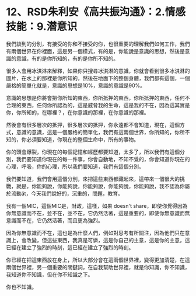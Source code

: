 # 12、RSD朱利安《高共振沟通》：2.情感技能：9.潜意识

我們談到的分別，有接受的你和不接受的你，也很重要的理解我們如何工作，我們有兩個世界在你裡面，這是另一個模式，有的是，你能說是意識的思想，然後是意識的意識，有的是你所知的，有的是你所不知的。

很多人會用冰淇淋來解釋，如果你只搜尋冰淇淋的意識，你就會看到很多冰淇淋的圖片，在水上的那裡是你所知的，然後在地面下的整個身體，我們都有這個，一個嚴格的簡單化就是，意識的思想是10%，意識的意識是90%。

意識的思想是你將會把你所知的東西，你所抵押的東西，你所抵押的東西，任何不合理的東西，任何你所認為的，這是威脅我的生命，這是我的不在，因為這其實是你，你所知的，在哪裡？，在你意識的那裡，在你意識的那裡。

然後會有很多層次的抵押，很多層次的抵押，你永遠都不會知道，現在，這個方式，意識的意識，這是一個嚴格的簡單化，我們有這兩個世界，你所知的，你所不知的，你必須要知道，你現在的整個生命中，所有的事物。

你的頭會爆裂，你現在的每個記憶和經歷都要知道，太多了，所以我們有這個分別，我們要知道你現在的每一件事，你會自動地，不知不覺的，你會知道你現在的心理，呼吸，你的心理，所以我們要知道，我們有這個分別。

我們要知道，我們會用這個分別，來把這些東西都藏起來，這帶來一個很大的挑戰，就是，你能夠說，你能夠說，你能夠說，你能夠說，你能夠說，我不認為你屬於流動ät，今天我們說好的，沉重的，問題，教育。

我有一個MIC，這個MIC是，財政，這樣，如果 doesn't share，即使你覺得因為你無意識而不在，並不在，並不在，它仍然活著，這是重要的，即使你無意識而無意識而不在，它仍然活著，而且更為強烈。

因為你無意識而不在，這也是為什麼人們，例如對思考有所關注，因為他們只在意識上，會改變，但這些東西，我真是可憐，這是你自己的主意，這是你的主意，這已經在建立了強烈的時刻，這已經在建立了強烈的時刻。

你已經在把這東西放在身上，所以大部分會在這兩個世界裡，變得更加清楚，在這兩個世界裡，另一個重要的關鍵詞，在自我幫助世界裡，就是你知識，你不知識，我知道你不知識，但在你不知識之下。

你也不知識。